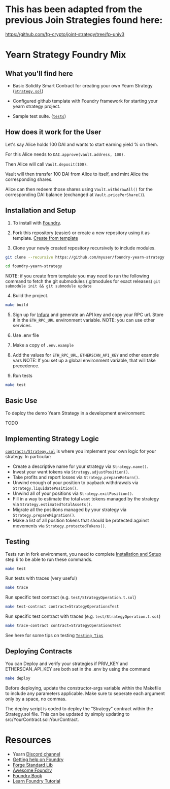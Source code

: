 # This has been adapted from the previous Join Strategies found here:

https://github.com/fp-crypto/joint-strategy/tree/fp-univ3

# Yearn Strategy Foundry Mix

## What you'll find here

- Basic Solidity Smart Contract for creating your own Yearn Strategy ([`Strategy.sol`](src/Strategy.sol))

- Configured github template with Foundry framework for starting your yearn strategy project.

- Sample test suite. ([`tests`](src/test/))


## How does it work for the User

Let's say Alice holds 100 DAI and wants to start earning yield % on them.

For this Alice needs to `DAI.approve(vault.address, 100)`.

Then Alice will call `Vault.deposit(100)`.

Vault will then transfer 100 DAI from Alice to itself, and mint Alice the corresponding shares.

Alice can then redeem those shares using `Vault.withdrawAll()` for the corresponding DAI balance (exchanged at `Vault.pricePerShare()`).

## Installation and Setup

1. To install with [Foundry](https://github.com/gakonst/foundry).

2. Fork this repository (easier) or create a new repository using it as template. [Create from template](https://docs.github.com/en/repositories/creating-and-managing-repositories/creating-a-repository-from-a-template)

3. Clone your newly created repository recursively to include modules.

```sh
git clone --recursive https://github.com/myuser/foundry-yearn-strategy

cd foundry-yearn-strategy
```

NOTE: if you create from template you may need to run the following command to fetch the git submodules (.gitmodules for exact releases) `git submodule init && git submodule update`

4. Build the project.

```sh
make build
```

5. Sign up for [Infura](https://infura.io/) and generate an API key and copy your RPC url. Store it in the `ETH_RPC_URL` environment variable.
NOTE: you can use other services.

6. Use .env file
  1. Make a copy of `.env.example`
  2. Add the values for `ETH_RPC_URL`, `ETHERSCAN_API_KEY` and other example vars
     NOTE: If you set up a global environment variable, that will take precedence.

7. Run tests
```sh
make test
```

## Basic Use

To deploy the demo Yearn Strategy in a development environment:

TODO

## Implementing Strategy Logic

[`contracts/Strategy.sol`](contracts/Strategy.sol) is where you implement your own logic for your strategy. In particular:

- Create a descriptive name for your strategy via `Strategy.name()`.
- Invest your want tokens via `Strategy.adjustPosition()`.
- Take profits and report losses via `Strategy.prepareReturn()`.
- Unwind enough of your position to payback withdrawals via `Strategy.liquidatePosition()`.
- Unwind all of your positions via `Strategy.exitPosition()`.
- Fill in a way to estimate the total `want` tokens managed by the strategy via `Strategy.estimatedTotalAssets()`.
- Migrate all the positions managed by your strategy via `Strategy.prepareMigration()`.
- Make a list of all position tokens that should be protected against movements via `Strategy.protectedTokens()`.

## Testing

Tests run in fork environment, you need to complete [Installation and Setup](#installation-and-setup) step 6 to be able to run these commands.

```sh
make test
```
Run tests with traces (very useful)

```sh
make trace
```
Run specific test contract (e.g. `test/StrategyOperation.t.sol`)

```sh
make test-contract contract=StrategyOperationsTest
```
Run specific test contract with traces (e.g. `test/StrategyOperation.t.sol`)

```sh
make trace-contract contract=StrategyOperationsTest
```

See here for some tips on testing [`Testing Tips`](https://book.getfoundry.sh/forge/tests.html)

## Deploying Contracts

You can Deploy and verify your strategies if PRIV_KEY and ETHERSCAN_API_KEY are both set in the .env by using the command

```sh
make deploy
```

Before deploying, update the constructor-args variable within the Makefile to include any parameters applicable. Make sure to seperate each argument only by a space, no commas.

The deploy script is coded to deploy the "Strategy" contract within the Strategy.sol file. This can be updated by simply updating to src/YourContract.sol:YourContract.
# Resources

- Yearn [Discord channel](https://discord.com/invite/6PNv2nF/)
- [Getting help on Foundry](https://github.com/gakonst/foundry#getting-help)
- [Forge Standard Lib](https://github.com/brockelmore/forge-std)
- [Awesome Foundry](https://github.com/crisgarner/awesome-foundry)
- [Foundry Book](https://book.getfoundry.sh/)
- [Learn Foundry Tutorial](https://www.youtube.com/watch?v=Rp_V7bYiTCM)

